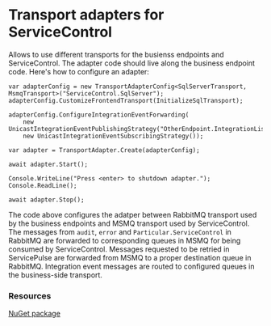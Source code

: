 # Transport adapters for ServiceControl

Allows to use different transports for the busienss endpoints and ServiceControl. The adapter code should live along the business endpoint code. Here's how to configure an adapter:

```
var adapterConfig = new TransportAdapterConfig<SqlServerTransport, MsmqTransport>("ServiceControl.SqlServer");
adapterConfig.CustomizeFrontendTransport(InitializeSqlTransport);

adapterConfig.ConfigureIntegrationEventForwarding(
    new UnicastIntegrationEventPublishingStrategy("OtherEndpoint.IntegrationListener"),
    new UnicastIntegrationEventSubscribingStrategy());

var adapter = TransportAdapter.Create(adapterConfig);

await adapter.Start();

Console.WriteLine("Press <enter> to shutdown adapter.");
Console.ReadLine();

await adapter.Stop();
```

The code above configures the adatper between RabbitMQ transport used by the business endpoints and MSMQ transport used by ServiceControl. The messages from `audit`, `error` and `Particular.ServiceControl` in RabbitMQ are forwarded to corresponding queues in MSMQ for being consumed by ServiceControl.
Messages requested to be retried in ServicePulse are forwarded from MSMQ to a proper destination queue in RabbitMQ.
Integration event messages are routed to configured queues in the business-side transport.

### Resources

[NuGet package](https://www.nuget.org/packages/ServiceControl.TransportAdapter/)
